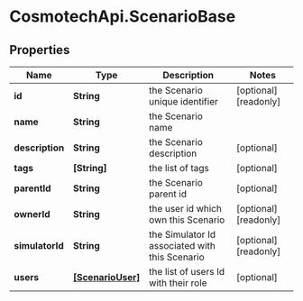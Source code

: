# CosmotechApi.ScenarioBase

## Properties

Name | Type | Description | Notes
------------ | ------------- | ------------- | -------------
**id** | **String** | the Scenario unique identifier | [optional] [readonly] 
**name** | **String** | the Scenario name | 
**description** | **String** | the Scenario description | [optional] 
**tags** | **[String]** | the list of tags | [optional] 
**parentId** | **String** | the Scenario parent id | [optional] 
**ownerId** | **String** | the user id which own this Scenario | [optional] [readonly] 
**simulatorId** | **String** | the Simulator Id associated with this Scenario | [optional] [readonly] 
**users** | [**[ScenarioUser]**](ScenarioUser.md) | the list of users Id with their role | [optional] 


